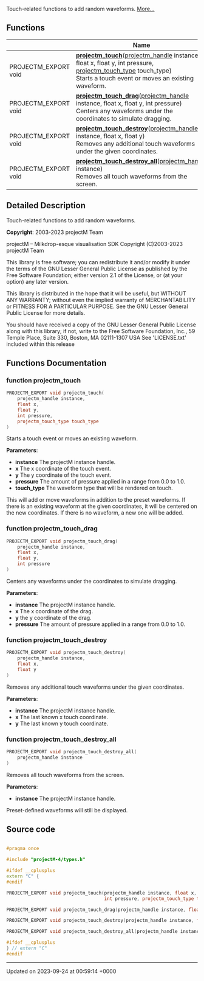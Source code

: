 Touch-related functions to add random waveforms.  [More...](#detailed-description)

## Functions

|                | Name           |
| -------------- | -------------- |
| PROJECTM_EXPORT void | **[projectm_touch](/projectmapi/projectm/touch.md#function-projectm-touch)**([projectm_handle](/projectmapi/projectm/types.md#typedef-projectm-handle) instance, float x, float y, int pressure, [projectm_touch_type](/projectmapi/projectm/types.md#enum-projectm-touch-type) touch_type)<br>Starts a touch event or moves an existing waveform.  |
| PROJECTM_EXPORT void | **[projectm_touch_drag](/projectmapi/projectm/touch.md#function-projectm-touch-drag)**([projectm_handle](/projectmapi/projectm/types.md#typedef-projectm-handle) instance, float x, float y, int pressure)<br>Centers any waveforms under the coordinates to simulate dragging.  |
| PROJECTM_EXPORT void | **[projectm_touch_destroy](/projectmapi/projectm/touch.md#function-projectm-touch-destroy)**([projectm_handle](/projectmapi/projectm/types.md#typedef-projectm-handle) instance, float x, float y)<br>Removes any additional touch waveforms under the given coordinates.  |
| PROJECTM_EXPORT void | **[projectm_touch_destroy_all](/projectmapi/projectm/touch.md#function-projectm-touch-destroy-all)**([projectm_handle](/projectmapi/projectm/types.md#typedef-projectm-handle) instance)<br>Removes all touch waveforms from the screen.  |

## Detailed Description

Touch-related functions to add random waveforms. 

**Copyright**: 2003-2023 projectM Team


projectM &ndash; Milkdrop-esque visualisation SDK Copyright (C)2003-2023 projectM Team

This library is free software; you can redistribute it and/or modify it under the terms of the GNU Lesser General Public License as published by the Free Software Foundation; either version 2.1 of the License, or (at your option) any later version.

This library is distributed in the hope that it will be useful, but WITHOUT ANY WARRANTY; without even the implied warranty of MERCHANTABILITY or FITNESS FOR A PARTICULAR PURPOSE. See the GNU Lesser General Public License for more details.

You should have received a copy of the GNU Lesser General Public License along with this library; if not, write to the Free Software Foundation, Inc., 59 Temple Place, Suite 330, Boston, MA 02111-1307 USA See 'LICENSE.txt' included within this release 


## Functions Documentation

### function projectm_touch

```cpp
PROJECTM_EXPORT void projectm_touch(
    projectm_handle instance,
    float x,
    float y,
    int pressure,
    projectm_touch_type touch_type
)
```

Starts a touch event or moves an existing waveform. 

**Parameters**: 

  * **instance** The projectM instance handle. 
  * **x** The x coordinate of the touch event. 
  * **y** The y coordinate of the touch event. 
  * **pressure** The amount of pressure applied in a range from 0.0 to 1.0. 
  * **touch_type** The waveform type that will be rendered on touch. 


This will add or move waveforms in addition to the preset waveforms. If there is an existing waveform at the given coordinates, it will be centered on the new coordinates. If there is no waveform, a new one will be added.


### function projectm_touch_drag

```cpp
PROJECTM_EXPORT void projectm_touch_drag(
    projectm_handle instance,
    float x,
    float y,
    int pressure
)
```

Centers any waveforms under the coordinates to simulate dragging. 

**Parameters**: 

  * **instance** The projectM instance handle. 
  * **x** The x coordinate of the drag. 
  * **y** the y coordinate of the drag. 
  * **pressure** The amount of pressure applied in a range from 0.0 to 1.0. 


### function projectm_touch_destroy

```cpp
PROJECTM_EXPORT void projectm_touch_destroy(
    projectm_handle instance,
    float x,
    float y
)
```

Removes any additional touch waveforms under the given coordinates. 

**Parameters**: 

  * **instance** The projectM instance handle. 
  * **x** The last known x touch coordinate. 
  * **y** The last known y touch coordinate. 


### function projectm_touch_destroy_all

```cpp
PROJECTM_EXPORT void projectm_touch_destroy_all(
    projectm_handle instance
)
```

Removes all touch waveforms from the screen. 

**Parameters**: 

  * **instance** The projectM instance handle. 


Preset-defined waveforms will still be displayed.




## Source code

```cpp

#pragma once

#include "projectM-4/types.h"

#ifdef __cplusplus
extern "C" {
#endif

PROJECTM_EXPORT void projectm_touch(projectm_handle instance, float x, float y,
                                    int pressure, projectm_touch_type touch_type);

PROJECTM_EXPORT void projectm_touch_drag(projectm_handle instance, float x, float y, int pressure);

PROJECTM_EXPORT void projectm_touch_destroy(projectm_handle instance, float x, float y);

PROJECTM_EXPORT void projectm_touch_destroy_all(projectm_handle instance);

#ifdef __cplusplus
} // extern "C"
#endif
```


-------------------------------

Updated on 2023-09-24 at 00:59:14 +0000
